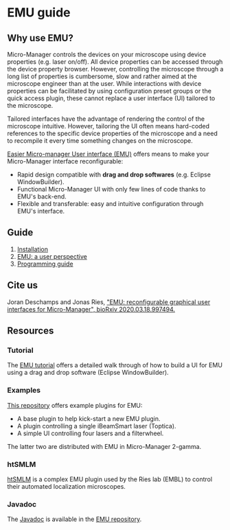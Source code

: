 # EMU guide

## Why use EMU?    <a name="why"></a>  

Micro-Manager controls the devices on your microscope using device properties (e.g. laser on/off). All device properties can be accessed through the device property browser. However, controlling the microscope through a long list of properties is cumbersome, slow and rather aimed at the microscope engineer than at the user. While interactions with device properties can be facilitated by using configuration preset groups or the quick access plugin, these cannot replace a user interface (UI) tailored to the microscope. 

Tailored interfaces have the advantage of rendering the control of the microscope intuitive. However, tailoring the UI often means hard-coded references to the specific device properties of the microscope and a need to recompile it every time something changes on the microscope.

[Easier Micro-manager User interface (EMU)]( https://github.com/jdeschamps/EMU ) offers means to make your Micro-Manager interface reconfigurable:

- Rapid design compatible with **drag and drop softwares** (e.g. Eclipse WindowBuilder).
- Functional Micro-Manager UI with only few lines of code thanks to EMU's back-end.
- Flexible and transferable: easy and intuitive configuration through EMU's interface.



## Guide <a name="guide"></a>  

1. [Installation](installation.md)
2. [EMU: a user perspective](userguide.md)
3. [Programming guide](programmingguide.md)

## Cite us
Joran Deschamps and Jonas Ries, ["EMU: reconfigurable graphical user interfaces for Micro-Manager", bioRxiv 2020.03.18.997494.](https://www.biorxiv.org/content/10.1101/2020.03.18.997494v1)

## Resources  <a name="resources"></a>  

### Tutorial  <a name="tuto"></a>  

The [EMU tutorial](tutorial) offers a detailed walk through of how to build a UI for EMU using a drag and drop software (Eclipse WindowBuilder). 

### Examples   <a name="expl"></a>  

[This repository](examples) offers example plugins for EMU:

- A base plugin to help kick-start a new EMU plugin.
- A plugin controlling a single iBeamSmart laser (Toptica).
- A simple UI controlling four lasers and a filterwheel.

The latter two are distributed with EMU in Micro-Manager 2-gamma.

### htSMLM  <a name="htsmlm"></a>    

[htSMLM]( https://github.com/jdeschamps/htSMLM ) is a complex EMU plugin used by the Ries lab (EMBL) to control their automated localization microscopes. 

### Javadoc<a name="javadoc"></a>    

The [Javadoc]( https://jdeschamps.github.io/EMU/ ) is available in the [EMU repository]( https://github.com/jdeschamps/EMU ).
